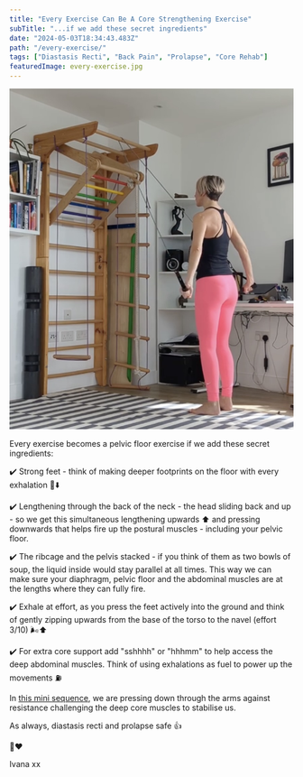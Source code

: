 ```yaml
---
title: "Every Exercise Can Be A Core Strengthening Exercise"
subTitle: "...if we add these secret ingredients"
date: "2024-05-03T18:34:43.483Z"
path: "/every-exercise/"
tags: ["Diastasis Recti", "Back Pain", "Prolapse", "Core Rehab"]
featuredImage: every-exercise.jpg
---
```


![Kite](every-exercise.jpg)

Every exercise becomes a pelvic floor exercise if we add these secret ingredients:

✔️ Strong feet - think of making deeper footprints on the floor with every exhalation 🦶⬇️

✔️ Lengthening through the back of the neck - the head sliding back and up - so we get this simultaneous lengthening upwards ⬆️ and pressing downwards that helps fire up the postural muscles - including your pelvic floor.

✔️ The ribcage and the pelvis stacked - if you think of them as two bowls of soup, the liquid inside would stay parallel at all times. This way we can make sure your diaphragm, pelvic floor and the abdominal muscles are at the lengths where they can fully fire.

✔️ Exhale at effort, as you press the feet actively into the ground and think of gently zipping upwards from the base of the torso to the navel (effort 3/10) 🌬️⬆️

✔️ For extra core support add "sshhhh" or "hhhmm" to help access the deep abdominal muscles. Think of using exhalations as fuel to power up the movements ⛽

In [this mini sequence](https://www.youtube.com/shorts/oNyaYzgsHJE), we are pressing down through the arms against resistance challenging the deep core muscles to stabilise us.

As always, diastasis recti and prolapse safe 👍

💪❤️

Ivana xx

